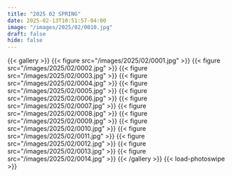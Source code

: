 ```yaml
---
title: "2025 02 SPRING"
date: 2025-02-13T10:51:57-04:00
image: "/images/2025/02/0010.jpg"
draft: false
hide: false
---
```

{{< gallery >}}
	{{< figure src="/images/2025/02/0001.jpg" >}}
	{{< figure src="/images/2025/02/0002.jpg" >}}
	{{< figure src="/images/2025/02/0003.jpg" >}}
	{{< figure src="/images/2025/02/0004.jpg" >}}
	{{< figure src="/images/2025/02/0005.jpg" >}}
	{{< figure src="/images/2025/02/0006.jpg" >}}
	{{< figure src="/images/2025/02/0007.jpg" >}}
	{{< figure src="/images/2025/02/0008.jpg" >}}
	{{< figure src="/images/2025/02/0009.jpg" >}}
	{{< figure src="/images/2025/02/0010.jpg" >}}
	{{< figure src="/images/2025/02/0011.jpg" >}}
	{{< figure src="/images/2025/02/0012.jpg" >}}
	{{< figure src="/images/2025/02/0013.jpg" >}}
	{{< figure src="/images/2025/02/0014.jpg" >}}
{{< /gallery >}}
{{< load-photoswipe >}}

